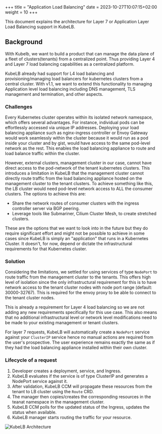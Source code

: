 +++
title = "Application Load Balancing"
date = 2023-10-27T10:07:15+02:00
weight = 10
+++

This document explains the architecture for Layer 7 or Application Layer Load Balancing support in KubeLB.

## Background

With Kubelb, we want to build a product that can manage the data plane of a fleet of clusters(tenants) from a centralized point. Thus providing Layer 4 and Layer 7 load balancing capabilities as a centralized platform.

KubeLB already had support for L4 load balancing and provisioning/managing load balancers for kubernetes clusters from a central cluster. With v1.1, we want to extend this functionality to managing Application level load balancing including DNS management, TLS management and termination, and other aspects.

### Challenges

Every Kubernetes cluster operates within its isolated network namespace, which offers several advantages. For instance, individual pods can be effortlessly accessed via unique IP addresses. Deploying your load balancing appliance such as nginx-ingress controller or Envoy Gateway would work seamlessly within the cluster because it would run as a pod inside your cluster and by gist, would have access to the same pod-level network as the rest. This enables the load balancing appliance to route and load balance traffic within the cluster.

However, external clusters, management cluster in our case, cannot have direct access to the pod-network of the tenant kubernetes clusters. This introduces a limitation in KubeLB that the management cluster cannot directly route traffic from the load balancing appliance hosted on the management cluster to the tenant clusters. To achieve something like this, the LB cluster would need pod-level network access to ALL the consumer clusters. The options to achieve this are:

- Share the network routes of consumer clusters with the ingress controller server via BGP peering.
- Leverage tools like Submariner, Cilium Cluster Mesh, to create stretched clusters.

These are the options that we want to look into in the future but they do require significant effort and might not be possible to achieve in some cases since KubeLB is simply an "application" that runs in a Kubernetes Cluster. It doesn't, for now, depend or dictate the infrastructural requirements for that Kubernetes cluster.

### Solution

Considering the limitations, we settled for using services of type `NodePort` to route traffic from the management cluster to the tenants. This offers high level of isolation since the only infrastructural requirement for this is to have network access to the tenant cluster nodes with node port range (default: 30000-32767). This is required for the envoy proxy to be able to connect to the tenant cluster nodes.

This is already a requirement for Layer 4 load balancing so we are not adding any new requirements specifically for this use case. This also means that no additional infrastructural level or network level modifications need to be made to your existing management or tenant clusters.

For layer 7 requests, KubeLB will automatically create a `NodePort` service against your `ClusterIP` service hence no manual actions are required from the user's prospective. The user experience remains exactly the same as if they had the load balancing appliance installed within their own cluster.

### Lifecycle of a request

1. Developer creates a deployment, service, and Ingress.
2. KubeLB evaluates if the service is of type ClusterIP and generates a NodePort service against it.
3. After validation, KubeLB CCM will propagate these resources from the tenant to LB cluster using the `Route` CRD.
4. The manager then copies/creates the corresponding resources in the teanat namespace in the management cluster.
5. KubeLB CCM polls for the updated status of the Ingress, updates the status when available.
6. KubeLB manager starts routing the traffic for your resource.

![KubeLB Architecture](/img/kubelb/v1.1/architecture.png?classes=shadow,border "KubeLB Architecture")
